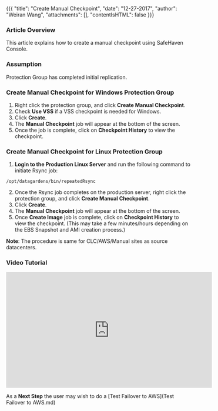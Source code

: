 {{{
  "title": "Create Manual Checkpoint",
  "date": "12-27-2017",
  "author": "Weiran Wang",
  "attachments": [],
  "contentIsHTML": false
}}}

### Article Overview
This article explains how to create a manual checkpoint using SafeHaven Console.

### Assumption
Protection Group has completed initial replication.

### Create Manual Checkpoint for Windows Protection Group
1. Right click the protection group, and click **Create Manual Checkpoint**.
2. Check **Use VSS** if a VSS checkpoint is needed for Windows.
3. Click **Create**.
4. The **Manual Checkpoint** job will appear at the bottom of the screen.
5. Once the job is complete, click on **Checkpoint History** to view the checkpoint.

### Create Manual Checkpoint for Linux Protection Group
1. **Login to the Production Linux Server** and run the following command to initiate Rsync job:
```
/opt/datagardens/bin/repeatedRsync
```
2. Once the Rsync job completes on the production server, right click the protection group, and click **Create Manual Checkpoint**.
3. Click **Create**.
4. The **Manual Checkpoint** job will appear at the bottom of the screen.
5. Once **Create Image** job is complete, click on **Checkpoint History** to view the checkpoint. (This may take a few minutes/hours depending on the EBS Snapshot and AMI creation process.)

**Note**: The procedure is same for CLC/AWS/Manual sites as source datacenters.

### Video Tutorial
<p>
<iframe width="560" height="315" src="https://www.youtube.com/embed/OG60GTH7rUw" frameborder="0" gesture="media" allow="encrypted-media" allowfullscreen></iframe>
</p>

As a **Next Step** the user may wish to do a [Test Failover to AWS](Test Failover to AWS.md)
